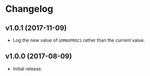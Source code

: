 # Changelog

## v1.0.1 (2017-11-09)

- Log the new value of `GOMAXPROCS` rather than the current value.

## v1.0.0 (2017-08-09)

- Initial release.
